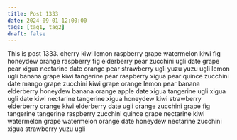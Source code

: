 ```yaml
---
title: Post 1333
date: 2024-09-01 12:00:00
tags: [tag1, tag2]
draft: false
---
```

This is post 1333.
cherry
kiwi
lemon
raspberry
grape
watermelon
kiwi
fig
honeydew
orange
raspberry
fig
elderberry
pear
zucchini
ugli
date
grape
pear
xigua
nectarine
date
orange
pear
strawberry
ugli
yuzu
yuzu
ugli
lemon
ugli
banana
grape
kiwi
tangerine
pear
raspberry
xigua
pear
quince
zucchini
date
mango
grape
zucchini
kiwi
grape
orange
lemon
pear
banana
elderberry
honeydew
banana
orange
apple
date
xigua
tangerine
ugli
xigua
ugli
date
kiwi
nectarine
tangerine
xigua
honeydew
kiwi
strawberry
elderberry
orange
kiwi
elderberry
date
ugli
orange
zucchini
grape
fig
tangerine
tangerine
raspberry
zucchini
quince
grape
nectarine
kiwi
watermelon
grape
watermelon
orange
date
honeydew
nectarine
zucchini
xigua
strawberry
yuzu
ugli
